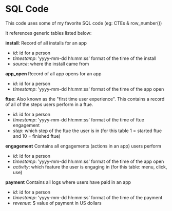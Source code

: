 # SQL Code
This code uses some of my favorite SQL code (eg: CTEs & row_number())

It references generic tables listed below:

**install**: Record of all installs for an app
* *id*: id for a person
* *timestamp*: 'yyyy-mm-dd hh:mm:ss' format of the time of the install
* *source*: where the install came from

**app_open** Record of all app opens for an app
* *id*: id for a person
* *timestamp*: 'yyyy-mm-dd hh:mm:ss' format of the time of the app open

**ftue**: Also known as the "first time user experience". This contains a record of all of the steps users perform in a ftue.
* *id*: id for a person
* *timestamp*: 'yyyy-mm-dd hh:mm:ss' format of the time of ftue engagement
* *step*: which step of the ftue the user is in (for this table 1 = started ftue and 10 = finished ftue)

**engagement** Contains all engagements (actions in an app) users perform
* *id*: id for a person
* *timestamp*: 'yyyy-mm-dd hh:mm:ss' format of the time of the app open
* *activity*: which feature the user is engaging in (for this table: menu, click, use)

**payment** Contains all logs where users have paid in an app
* *id*: id for a person
* *timestamp*: 'yyyy-mm-dd hh:mm:ss' format of the time of the payment
* *revenue*: $ value of payment in US dollars
